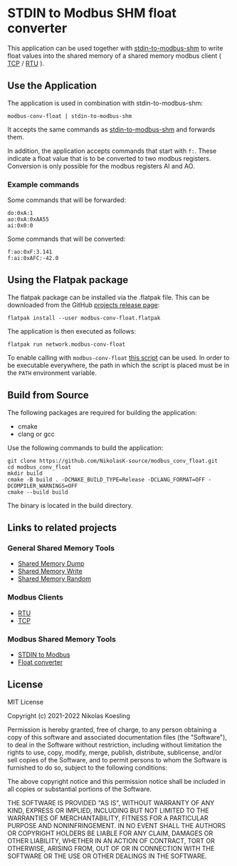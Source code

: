 # STDIN to Modbus SHM float converter

This application can be used together with
[stdin-to-modbus-shm](https://nikolask-source.github.io/stdin_to_modbus_shm/)
to write float values into the shared memory of a shared memory modbus client (
[TCP](https://nikolask-source.github.io/modbus_tcp_client_shm/) / [RTU](https://nikolask-source.github.io/modbus_rtu_client_shm/) ).


## Use the Application
The application is used in combination with stdin-to-modbus-shm:
```
modbus-conv-float | stdin-to-modbus-shm
```

It accepts the same commands as [stdin-to-modbus-shm](https://nikolask-source.github.io/stdin_to_modbus_shm/) and forwards them.

In addition, the application accepts commands that start with ```f:```. 
These indicate a float value that is to be converted to two modbus registers.
Conversion is only possible for the modbus registers AI and AO.

### Example commands
Some commands that will be forwarded:
```
do:0xA:1
ao:0xA:0xAA55
ai:0x0:0
```

Some commands that will be converted:
```
f:ao:0xF:3.141
f:ai:0xAFC:-42.0
```

## Using the Flatpak package
The flatpak package can be installed via the .flatpak file.
This can be downloaded from the GitHub [projects release page](https://github.com/NikolasK-source/modbus_conv_float/releases):

```
flatpak install --user modbus-conv-float.flatpak
```

The application is then executed as follows:
```
flatpak run network.modbus-conv-float
```

To enable calling with ```modbus-conv-float``` [this script](https://gist.github.com/NikolasK-source/fabfb771fe828d658845d8a2d79817e6) can be used.
In order to be executable everywhere, the path in which the script is placed must be in the ```PATH``` environment variable.


## Build from Source

The following packages are required for building the application:
- cmake
- clang or gcc

Use the following commands to build the application:
```
git clone https://github.com/NikolasK-source/modbus_conv_float.git
cd modbus_conv_float
mkdir build
cmake -B build . -DCMAKE_BUILD_TYPE=Release -DCLANG_FORMAT=OFF -DCOMPILER_WARNINGS=OFF
cmake --build build
```

The binary is located in the build directory.


## Links to related projects

### General Shared Memory Tools
- [Shared Memory Dump](https://nikolask-source.github.io/dump_shm/)
- [Shared Memory Write](https://nikolask-source.github.io/write_shm/)
- [Shared Memory Random](https://nikolask-source.github.io/shared_mem_random/)

### Modbus Clients
- [RTU](https://nikolask-source.github.io/modbus_rtu_client_shm/)
- [TCP](https://nikolask-source.github.io/modbus_tcp_client_shm/)

### Modbus Shared Memory Tools
- [STDIN to Modbus](https://nikolask-source.github.io/stdin_to_modbus_shm/)
- [Float converter](https://nikolask-source.github.io/modbus_conv_float/)


## License

MIT License

Copyright (c) 2021-2022 Nikolas Koesling

Permission is hereby granted, free of charge, to any person obtaining a copy
of this software and associated documentation files (the "Software"), to deal
in the Software without restriction, including without limitation the rights
to use, copy, modify, merge, publish, distribute, sublicense, and/or sell
copies of the Software, and to permit persons to whom the Software is
furnished to do so, subject to the following conditions:

The above copyright notice and this permission notice shall be included in all
copies or substantial portions of the Software.

THE SOFTWARE IS PROVIDED "AS IS", WITHOUT WARRANTY OF ANY KIND, EXPRESS OR
IMPLIED, INCLUDING BUT NOT LIMITED TO THE WARRANTIES OF MERCHANTABILITY,
FITNESS FOR A PARTICULAR PURPOSE AND NONINFRINGEMENT. IN NO EVENT SHALL THE
AUTHORS OR COPYRIGHT HOLDERS BE LIABLE FOR ANY CLAIM, DAMAGES OR OTHER
LIABILITY, WHETHER IN AN ACTION OF CONTRACT, TORT OR OTHERWISE, ARISING FROM,
OUT OF OR IN CONNECTION WITH THE SOFTWARE OR THE USE OR OTHER DEALINGS IN THE
SOFTWARE.
